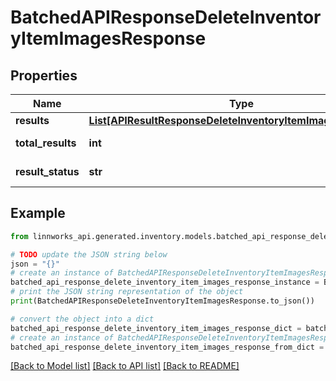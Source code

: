 # BatchedAPIResponseDeleteInventoryItemImagesResponse


## Properties

Name | Type | Description | Notes
------------ | ------------- | ------------- | -------------
**results** | [**List[APIResultResponseDeleteInventoryItemImagesResponse]**](APIResultResponseDeleteInventoryItemImagesResponse.md) |  | [optional] 
**total_results** | **int** |  | [optional] [readonly] 
**result_status** | **str** |  | [optional] [readonly] 

## Example

```python
from linnworks_api.generated.inventory.models.batched_api_response_delete_inventory_item_images_response import BatchedAPIResponseDeleteInventoryItemImagesResponse

# TODO update the JSON string below
json = "{}"
# create an instance of BatchedAPIResponseDeleteInventoryItemImagesResponse from a JSON string
batched_api_response_delete_inventory_item_images_response_instance = BatchedAPIResponseDeleteInventoryItemImagesResponse.from_json(json)
# print the JSON string representation of the object
print(BatchedAPIResponseDeleteInventoryItemImagesResponse.to_json())

# convert the object into a dict
batched_api_response_delete_inventory_item_images_response_dict = batched_api_response_delete_inventory_item_images_response_instance.to_dict()
# create an instance of BatchedAPIResponseDeleteInventoryItemImagesResponse from a dict
batched_api_response_delete_inventory_item_images_response_from_dict = BatchedAPIResponseDeleteInventoryItemImagesResponse.from_dict(batched_api_response_delete_inventory_item_images_response_dict)
```
[[Back to Model list]](../README.md#documentation-for-models) [[Back to API list]](../README.md#documentation-for-api-endpoints) [[Back to README]](../README.md)


